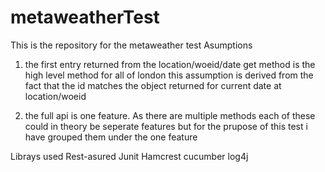 # metaweatherTest
This is the repository for the metaweather test 
Asumptions
1. the first entry returned from the location/woeid/date get method is the high level method for all of london this assumption is derived from the fact that the id matches the object returned for current date at location/woeid 

2. the full api is one feature. As there are multiple methods each of these could in theory be seperate features but for the prupose of this test i have grouped them under the one feature

Librays used 
Rest-asured
Junit 
Hamcrest
cucumber 
log4j

